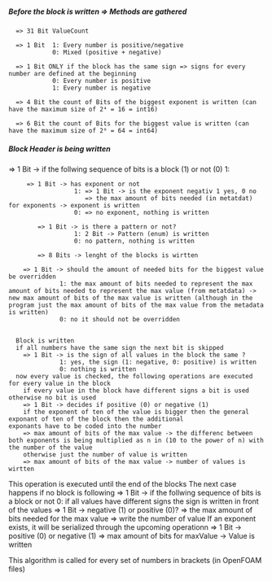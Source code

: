 ##### Before the block is written => Methods are gathered
```
  => 31 Bit ValueCount
```
```
  => 1 Bit  1: Every number is positive/negative
            0: Mixed (positive + negative)
```
```
  => 1 Bit ONLY if the block has the same sign => signs for every number are defined at the beginning
            0: Every number is positive
            1: Every number is negative
```
```
  => 4 Bit the count of Bits of the biggest exponent is written (can have the maximum size of 2⁴ = 16 = int16)
```
```
  => 6 Bit the count of Bits for the biggest value is written (can have the maximum size of 2⁶ = 64 = int64)
```
##### Block Header is being written

  => 1 Bit -> if the follwing sequence of bits is a block (1) or not (0)
     1:
```
     => 1 Bit -> has exponent or not
                  1: => 1 Bit -> is the exponent negativ 1 yes, 0 no
                     => the max amount of bits needed (in metatdat) for exponents -> exponent is written 
                  0: => no exponent, nothing is written
```
```
        => 1 Bit -> is there a pattern or not? 
                  1: 2 Bit -> Pattern (enum) is written 
                  0: no pattern, nothing is written
``` 
```
        => 8 Bits -> lenght of the blocks is wirtten 
```

        => 1 Bit -> should the amount of needed bits for the biggest value be overridden
                  1: the max amount of bits needed to represent the max amount of bits needed to represent the max value (from metatdata) -> new max amount of bits of the max value is written (although in the program just the max amount of bits of the max value from the metadata is written)
                  0: no it should not be overridden
                  

      Block is written
      if all numbers have the same sign the next bit is skipped 
        => 1 Bit -> is the sign of all values in the block the same ?
                  1: yes, the sign (1: negative, 0: positive) is written
                  0: nothing is written
      now every value is checked, the following operations are executed for every value in the block 
        if every value in the block have different signs a bit is used otherwise no bit is used 
        => 1 Bit -> decides if positive (0) or negative (1)
        if the exponent of ten of the value is bigger then the general exponant of ten of the block then the additional               exponants have to be coded into the number
        => max amount of bits of the max value -> the differenc between both exponents is being multiplied as n in (10 to the power of n) with the number of the value
        otherwise just the number of value is written
        => max amount of bits of the max value -> number of values is wirtten
  
This operation is executed until the end of the blocks 
The next case happens if no block is following 
     => 1 Bit -> if the follwing sequence of bits is a block or not 
     0: if all values have different signs the sign is written in front of the values 
        => 1 Bit -> negative (1) or positive (0)?
        => the max amount of bits needed for the max value => write the number of value
        If an exponent exists, it will be serialized through the upcoming operationn
          => 1 Bit -> positive (0) or negative (1)
          => max amount of bits for maxValue -> Value is written

This algorithm is called for every set of numbers in brackets (in OpenFOAM files)

